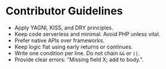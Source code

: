 # Contributor Guidelines

- Apply YAGNI, KISS, and DRY principles.
- Keep code serverless and minimal. Avoid PHP unless vital.
- Prefer native APIs over frameworks.
- Keep logic flat using early returns or continues.
- Write one condition per line. Do not chain `&&` or `||`.
- Provide clear errors: "Missing field X; add to body.".
